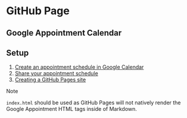 # GitHub Page

## Google Appointment Calendar

## Setup

1. [Create an appointment schedule in Google Calendar](https://support.google.com/google-workspace-individual/answer/10729749)
2. [Share your appointment schedule](https://support.google.com/calendar/answer/10733297)
3. [Creating a GitHub Pages site](https://docs.github.com/en/pages/getting-started-with-github-pages/creating-a-github-pages-site)

> [!NOTE]
> `index.html` should be used as GitHub Pages will not natively render
> the Google Appointment HTML tags inside of Markdown.
